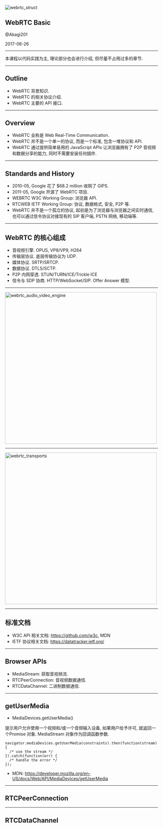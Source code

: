 
![webrtc_struct](http://akagi201.qiniudn.com/webrtc_struct.png)

## WebRTC Basic

@Akagi201

2017-06-26

---

本课程以代码实践为主, 理论部分也会进行介绍, 但尽量不占用过多的章节.

---

## Outline
* WebRTC 背景知识.
* WebRTC 的相关协议介绍.
* WebRTC 主要的 API 接口.

---

## Overview
* WebRTC 全称是 Web Real-Time Communication.
* WebRTC 并不是一个单一的协议, 而是一个标准, 包含一堆协议和 API.
* WebRTC 通过提供简单易用的 JavaScript APIs 让浏览器拥有了 P2P 音视频和数据分享的能力, 同时不需要安装任何插件.

---

## Standards and History
* 2010-05, Google 花了 $68.2 million 收购了 GIPS.
* 2011-05, Google 开源了 WebRTC 项目.
* WEBRTC W3C Working Group: 浏览器 API.
* RTCWEB IETF Working Group: 协议, 数据格式, 安全, P2P 等.
* WebRTC 并不是一个孤立的协议, 起初是为了浏览器与浏览器之间实时通信, 也可以通过信令协议对接现有的 SIP 客户端, PSTN 网络, 移动端等.

---

## WebRTC 的核心组成
* 音视频引擎. OPUS, VP8/VP9, H264
* 传输层协议. 底层传输协议为 UDP.
* 媒体协议. SRTP/SRTCP.
* 数据协议. DTLS/SCTP.
* P2P 内网穿透. STUN/TURN/ICE/Trickle ICE
* 信令与 SDP 协商. HTTP/WebSocket/SIP. Offer Answer 模型.

----

<img src="https://akslides.b0.upaiyun.com/webrtc_audio_video_engine.png" height="500" alt="webrtc_audio_video_engine" align=center />

----

<img src="https://akslides.b0.upaiyun.com/webrtc_transports.png" height="500" alt="webrtc_transports" align=center />

---

## 标准文档
* W3C API 相关文档: <https://github.com/w3c>, MDN
* IETF 协议相关文档: <https://datatracker.ietf.org/>

---

## Browser APIs
* MediaStream: 获取音视频流.
* RTCPeerConnection: 音视频数据通信.
* RTCDataChannel: 二进制数据通信.

---

## getUserMedia

* MediaDevices.getUserMedia()

提示用户允许使用一个视频和/或一个音频输入设备, 如果用户给予许可, 就返回一个Promise 对象. MediaStream 对象作为回调函数参数.

```
navigator.mediaDevices.getUserMedia(constraints).then(function(stream) {
  /* use the stream */
}).catch(function(err) {
  /* handle the error */
});
```

* MDN: <https://developer.mozilla.org/en-US/docs/Web/API/MediaDevices/getUserMedia>

---

## RTCPeerConnection

---

## RTCDataChannel

